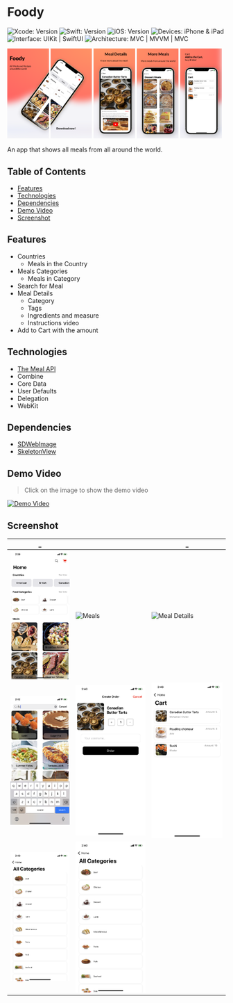 # Foody

<!-- Project Settings -->
![Xcode: Version](https://img.shields.io/badge/Xcode-14.3-lightgray?logo=Xcode)
![Swift: Version](https://img.shields.io/badge/Swift-5.8-lightgray?logo=Swift)
![iOS: Version](https://img.shields.io/badge/iOS-15.0-lightgray) 
![Devices: iPhone & iPad](https://img.shields.io/badge/Devices-iPhone%20&%20iPad-lightgray)
![Interface: UIKit | SwiftUI](https://img.shields.io/badge/Interface-UIKit-lightgray)
![Architecture: MVC | MVVM | MVC](https://img.shields.io/badge/Architecture-MVVM-lightgray)



<!-- Main Screenshot -->
<p>
    <img src="Mockups/Hotpot%200.png" width="19%" />
    <img src="Mockups/Hotpot%201.png" width="19%" />
    <img src="Mockups/Hotpot%202.png" width="19%" />
    <img src="Mockups/Hotpot%203.png" width="19%" />
    <img src="Mockups/Hotpot%204.png" width="19%" />
</p>


<!-- Project bref -->
An app that shows all meals from all around the world.



<!-- ____________________________________________________________________________ -->
## Table of Contents
 - [Features](#features)
 - [Technologies](#technologies)
 - [Dependencies](#dependencies)
 - [Demo Video](#demo-video)
 - [Screenshot](#screenshot)



<!-- ____________________________________________________________________________ -->
## Features
- Countries
    - Meals in the Country
- Meals Categories
    - Meals in Category
- Search for Meal
- Meal Details
    - Category
    - Tags
    - Ingredients and measure
    - Instructions video
- Add to Cart with the amount


<!-- ____________________________________________________________________________ -->
## Technologies
- [The Meal API](https://www.themealdb.com/api.php)
- Combine
- Core Data
- User Defaults
- Delegation
- WebKit


<!-- ____________________________________________________________________________ -->
## Dependencies
- [SDWebImage](https://github.com/SDWebImage/SDWebImage)
- [SkeletonView](https://github.com/Juanpe/SkeletonView)


<!-- ____________________________________________________________________________ -->
## Demo Video

> Click on the image to show the demo video

<!-- Video Link -->
<a href="https://youtu.be/TO8MNaZs5zE">
    <!-- Video Image -->
    <img 
        src="https://img.youtube.com/vi/TO8MNaZs5zE/0.jpg" 
        alt="Demo Video" 
        height="400"
    />
</a>



<!-- ____________________________________________________________________________ -->
## Screenshot

_ |  | _
---------- | ----------- | ----------
![Home](screenshots/Home.PNG) | ![Meals](screenshots/Meals.PNG) | ![Meal Details](screenshots/Meal%20Details.PNG)
![Search](screenshots/Search.PNG) | ![Add to Cart](screenshots/Cart%20adding.PNG) | ![Cart](screenshots/Cart.PNG)
![Countries](screenshots/Categories.PNG) | ![Categories](screenshots/Categories.PNG) | ![]()

